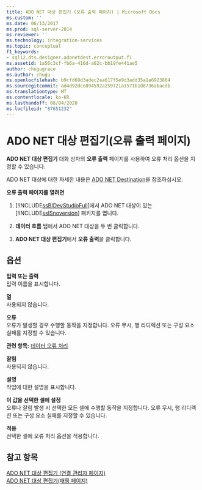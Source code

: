 ```yaml
---
title: ADO NET 대상 편집기 (오류 출력 페이지) | Microsoft Docs
ms.custom: ''
ms.date: 06/13/2017
ms.prod: sql-server-2014
ms.reviewer: ''
ms.technology: integration-services
ms.topic: conceptual
f1_keywords:
- sql12.dts.designer.adonetdest.erroroutput.f1
ms.assetid: 1a56c3cf-fb6a-416d-a62c-bb19fe441ae5
author: chugugrace
ms.author: chugu
ms.openlocfilehash: b9cfd69d3adec2aa617f5e9d3add35a1a6923804
ms.sourcegitcommit: ad4d92dce894592a259721a1571b1d8736abacdb
ms.translationtype: MT
ms.contentlocale: ko-KR
ms.lasthandoff: 08/04/2020
ms.locfileid: "87651232"
---
```

# <a name="ado-net-destination-editor-error-output-page"></a>ADO NET 대상 편집기(오류 출력 페이지)
  **ADO NET 대상 편집기** 대화 상자의 **오류 출력** 페이지를 사용하여 오류 처리 옵션을 지정할 수 있습니다.  
  
 ADO NET 대상에 대한 자세한 내용은 [ADO NET Destination](data-flow/ado-net-destination.md)을 참조하십시오.  
  
 **오류 출력 페이지를 열려면**  
  
1.  [!INCLUDE[ssBIDevStudioFull](../includes/ssbidevstudiofull-md.md)]에서 ADO NET 대상이 있는 [!INCLUDE[ssISnoversion](../includes/ssisnoversion-md.md)] 패키지를 엽니다.  
  
2.  **데이터 흐름** 탭에서 ADO NET 대상을 두 번 클릭합니다.  
  
3.  **ADO NET 대상 편집기**에서 **오류 출력**을 클릭합니다.  
  
## <a name="options"></a>옵션  
 **입력 또는 출력**  
 입력 이름을 표시합니다.  
  
 **열**  
 사용되지 않습니다.  
  
 **오류**  
 오류가 발생할 경우 수행할 동작을 지정합니다. 오류 무시, 행 리디렉션 또는 구성 요소 실패를 지정할 수 있습니다.  
  
 **관련 항목:** [데이터 오류 처리](data-flow/error-handling-in-data.md)  
  
 **잘림**  
 사용되지 않습니다.  
  
 **설명**  
 작업에 대한 설명을 표시합니다.  
  
 **이 값을 선택한 셀에 설정**  
 오류나 잘림 발생 시 선택한 모든 셀에 수행할 동작을 지정합니다. 오류 무시, 행 리디렉션 또는 구성 요소 실패를 지정할 수 있습니다.  
  
 **적용**  
 선택한 셀에 오류 처리 옵션을 적용합니다.  
  
## <a name="see-also"></a>참고 항목  
 [ADO NET 대상 편집기 &#40;연결 관리자 페이지&#41;](../../2014/integration-services/ado-net-destination-editor-connection-manager-page.md)   
 [ADO NET 대상 편집기&#40;매핑 페이지&#41;](../../2014/integration-services/ado-net-destination-editor-mappings-page.md)  
  
  
